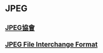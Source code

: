 # JPEG
## [JPEG協會](https://jpeg.org/items/20150709_press.html)

## [JPEG File Interchange Format](https://en.wikipedia.org/wiki/JPEG_File_Interchange_Format)